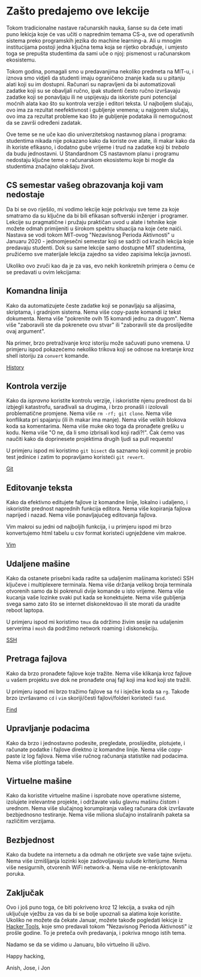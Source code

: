 # Zašto predajemo ove lekcije

Tokom tradicionalne nastave računarskih nauka, šanse su da ćete imati puno lekicja koje će vas učiti o naprednim temama CS-a, sve od operativnih sistema preko programskih jezika do machine learning-a. Ali u mnogim institucijama postoji jedna ključna tema koja se rijetko obrađuje, i umjesto toga se prepušta studentima da sami uče o njoj: pismenost u računarskom ekosistemu.

Tokom godina, pomagali smo u predavanjima nekoliko predmeta na MIT-u, i iznova smo vidjeli da studenti imaju ograničeno znanje kada su u pitanju alati koji su im dostupni. Računari su napravljeni da bi automatizovali zadatke koji su se obavljali ručno, ipak studenti često ručno izvršavaju zadatke koji se ponavljaju ili ne uspijevaju da iskoriste puni potencijal moćnih alata kao što su kontrola verzije i editori teksta. U najboljem slučaju, ovo ima za rezultat neefektivnost i gubljenje vremena; u najgorem slučaju, ovo ima za rezultat probleme kao što je gubljenje podataka ili nemogućnost da se završi određeni zadatak.

Ove teme se ne uče kao dio univerzitetskog nastavnog plana i programa: studentima nikada nije pokazano kako da koriste ove alate, ili makar kako da ih koriste efikasno, i dodatno gube vrijeme i trud na zadatke koji bi _trebalo_ da budu jednostavni. U Standardnom CS nastavnom planu i programu nedostaju ključne teme o računarskom ekosistemu koje bi mogle da studentima značajno olakšaju život.

## CS semestar vašeg obrazovanja koji vam nedostaje

Da bi se ovo riješilo, mi vodimo lekcije koje pokrivaju sve teme za koje smatramo da su ključne da bi bili efikasan softverski inženjer i programer. Lekcije su pragmatične i pružaju praktičan uvod u alate i tehnike koje možete odmah primijeniti u širokom spektru situacija na koje ćete naići. Nastava se vodi tokom MIT-ovog "Nezavisnog Perioda Aktivnosti" u Januaru 2020 - jednomjesečni semestar koji se sadrži od kraćih lekcija koje predavaju studenti. Dok su same lekcije samo dostupne MIT studentima, pružićemo sve materijale lekcija zajedno sa video zapisima lekcija javnosti.

Ukoliko ovo zvuči kao da je za vas, evo nekih konkretnih primjera o čemu će se predavati u ovim lekcijama: 

## Komandna linija

Kako da automatizujete česte zadatke koji se ponavljaju sa alijasima, skriptama, i gradnjom sistema. Nema više copy-paste komandi iz tekst dokumenta. Nema više "pokrenite ovih 15 komandi jednu za drugom". Nema više "zaboravili ste da pokrenete ovu stvar" ili "zaboravili ste da proslijedite ovaj argument".

Na primer, brzo pretraživanje kroz istoriju može sačuvati puno vremena. U primjeru ispod pokazećemo nekoliko trikova koji se odnose na kretanje kroz shell istoriju za `convert` komande. 

[History](https://missing.csail.mit.edu/static/media/demos/history.mp4)

## Kontrola verzije
  
 Kako da _ispravno_ koristite kontrolu verzije, i iskoristite njenu prednost da bi izbjegli katastrofu, sarađivali sa drugima, i brzo pronašli i izolovali problematične promjene. Nema više `rm -rf; git clone`. Nema više konflikata pri spajanju (ili ih makar ima manje). Nema više velikih blokova koda sa komentarima. Nema više muke oko toga da pronađete grešku u kodu. Nema više "O ne, da li smo izbrisali kod koji radi?!". Čak ćemo vas naučiti kako da doprinesete projektima drugih ljudi sa pull requests!
 
 U primjeru ispod mi koristimo `git bisect` da saznamo koji commit je probio test jedinice i zatim to popravljamo koristeći `git revert`. 
 
 [Git](https://missing.csail.mit.edu/static/media/demos/git.mp4)
 
 ## Editovanje teksta
 
 Kako da efektivno editujete fajlove iz komandne linije, lokalno i udaljeno, i iskoristite prednost naprednih funkcija editora. Nema više kopiranja fajlova naprijed i nazad. Nema više ponavljajućeg editovanja fajlova. 
 
 Vim makroi su jedni od najboljih funkcija, i u primjeru ispod mi brzo konvertujemo html tabelu u csv format koristeći ugnježdene vim makroe. 
 
 [Vim](https://missing.csail.mit.edu/static/media/demos/vim.mp4)
 
 ## Udaljene mašine
 
 Kako da ostanete prisebni kada radite sa udaljenim mašinama koristeći SSH ključeve i multiplexere terminala. Nema više držanja velikog broja terminala otvorenih samo da bi pokrenuli dvije komande u isto vrijeme. Nema više kucanja vaše lozinke svaki put kada se konektujete. Nema više gubljenja svega samo zato što se internet diskonektovao ili ste morati da uradite reboot laptopa.
 
 U primjeru ispod mi koristimo `tmux` da održimo živim sesije na udaljenim serverima i `mosh` da podržimo network roaming i diskonekciju.
 
 [SSH](https://missing.csail.mit.edu/static/media/demos/ssh.mp4)
 
 ## Pretraga fajlova
 
 Kako da brzo pronađete fajlove koje tražite. Nema više klikanja kroz fajlove u vašem projektu sve dok ne pronađete onaj fajl koji ima kod koji ste tražili.
 
 U primjeru ispod mi brzo tražimo fajlove sa `fd` i isječke koda sa `rg`. Takođe brzo izvršavamo `cd` i `vim` skoriji/česti fajlovi/folderi koristeći `fasd`.
 
 [Find](https://missing.csail.mit.edu/static/media/demos/find.mp4)
 
 ## Upravljanje podacima
 
 Kako da brzo i jednostavno podesite, pregledate, proslijedite, plotujete, i računate podatke i fajlove direktno iz komandne linije. Nema više copy-paste iz log fajlova. Nema više ručnog računanja statistike nad podacima. Nema više plottinga tabele.
 
 ## Virtuelne mašine
 
 Kako da koristite virtuelne mašine i isprobate nove operativne sisteme, izolujete irelevantne projekte, i održavate vašu glavnu mašinu čistom i urednom. Nema više slučajnog korumpiranja vašeg računara dok izvršavate bezbjednosno testiranje. Nema više miliona slučajno instaliranih paketa sa različitim verzijama.
 
 ## Bezbjednost
 
 Kako da budete na internetu a da odmah ne otkrijete sve vaše tajne svijetu. Nema više izmišljanja lozinki koje zadovoljavaju sulude kriterijume. Nema više nesigurnih, otvorenih WiFi network-a. Nema više ne-enkriptovanih poruka.
 
 ## Zaključak
 
Ovo i još puno toga, će biti pokriveno kroz 12 lekcija, a svaka od njih uključuje vježbu za vas da bi se bolje upoznali sa alatima koje koristite. Ukoliko ne možete da čekate Januar, možete takođe pogledati lekicje iz [Hacker Tools](https://hacker-tools.github.io/lectures/), koje smo predavali tokom "Nezavisnog Perioda Aktivnosti" iz prošle godine. To je preteča ovih predavanja, i pokriva mnogo istih tema.

Nadamo se da se vidimo u Januaru, bilo virtuelno ili uživo.

Happy hacking, 

Anish, Jose, i Jon
